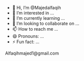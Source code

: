 - 👋 Hi, I’m @Majedalfaqih
- 👀 I’m interested in ...
- 🌱 I’m currently learning ...
- 💞️ I’m looking to collaborate on ...
- 📫 How to reach me ...
- 😄 Pronouns: ...
- ⚡ Fun fact: ...

<!---
Majedalfaqih/Majedalfaqih is a ✨ special ✨ repository because its `README.md` (this file) appears on your GitHub profile.
You can click the Preview link to take a look at your changes.
--->Alfaqihmajed1@gmail.com
